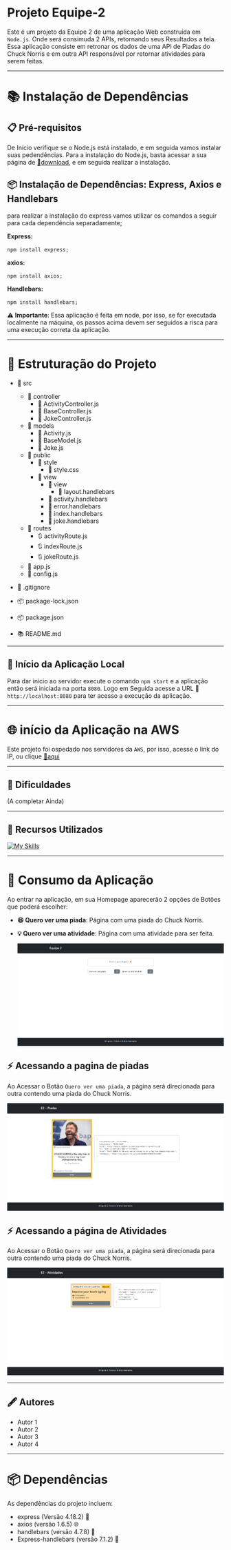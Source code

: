 
# Projeto Equipe-2 
Este é um projeto da Equipe 2 de uma aplicação Web construída em `Node.js`. Onde será consimuda 2 APIs, retornando seus Resultados a tela.
Essa aplicação consiste em retronar os dados de uma API de Piadas do Chuck Norris e em outra API responsável por retornar atividades para serem feitas.

***

# :books: Instalação de Dependências 

## 📋 Pré-requisitos
De Início verifique se o Node.js está instalado, e em seguida vamos instalar suas pedendências.
Para a instalação do Node.js, basta acessar a sua página de [:link:download](https://nodejs.org/en), e em seguida realizar a instalação.

## :package: Instalação de Dependências: **Express, Axios e Handlebars**
para realizar a instalação do express vamos utilizar os comandos a seguir para cada dependência separadamente;

**Express:**
```
npm install express;
```
**axios:**
```
npm install axios;
```

**Handlebars:**
```
npm install handlebars;
```

⚠️ **Importante**: Essa aplicação é feita em node, por isso, se for executada localmente na máquina, os passos acima devem ser seguidos a risca para uma execução correta da aplicação.

***

# :file_folder: Estruturação do Projeto

- :file_folder: src
  - :file_folder: controller
    - :page_facing_up: ActivityController.js
    - :page_facing_up: BaseController.js
    - :page_facing_up: JokeController.js
  - :file_folder: models
    - :page_facing_up: Activity.js
    - :page_facing_up: BaseModel.js
    - :page_facing_up: Joke.js
  - :file_folder: public
    - :file_folder: style
      - :lipstick: style.css
    - :file_folder: view
      - :file_folder: view
        - :page_facing_up: layout.handlebars
      - :page_facing_up: activity.handlebars
      - :page_facing_up: error.handlebars
      - :page_facing_up: index.handlebars
      - :page_facing_up: joke.handlebars
  - :file_folder: routes
    - :arrows_clockwise: activityRoute.js
    - :arrows_clockwise: indexRoute.js
    - :arrows_clockwise: jokeRoute.js
  - :page_facing_up: app.js
  - :page_facing_up: config.js

- :wrench: .gitignore
- :package: package-lock.json
- :package: package.json
- :books: README.md

***

## :rocket: Início da Aplicação Local

Para dar início ao servidor execute o comando `npm start` e a aplicação então será iniciada na porta `8080`.
Logo em Seguida acesse a URL :link: `http://localhost:8080` para ter acesso a execução da aplicação.

***

# :globe_with_meridians: início da Aplicação na AWS
Este projeto foi ospedado nos servidores da `AWS`, por isso, acesse o link do IP, ou clique [:link:aqui](https://link.com)

***

## :bricks: Dificuldades 

(A completar Ainda)

***

## :wrench: Recursos Utilizados 
  [![My Skills](https://skillicons.dev/icons?i=vscode,html,css,js,nodejs,git,github)](https://skillicons.dev)


***

# :iphone: Consumo da Aplicação

Ao entrar na aplicação, em sua Homepage aparecerão 2 opções de Botões que poderá escolher:

- **:satisfied: Quero ver uma piada**: Página com uma piada do Chuck Norris.
- **:bulb: Quero ver uma atividade**: Página com uma atividade para ser feita.

    <p align="center">
    <img src="/src/img/homepage.png"/>
</p>  

## :zap: Acessando a pagina de piadas
Ao Acessar o Botão `Quero ver uma piada`, a página será direcionada para outra contendo uma piada do Chuck Norris.
<p align="center">
    <img src="/src/img/piada.png"/>
</p>

## :zap: Acessando a página de Atividades
Ao Acessar o Botão `Quero ver uma piada`, a página será direcionada para outra contendo uma piada do Chuck Norris.
<p align="center">
    <img src="/src/img/atividade.png"/>
</p>

***

## 🖋️ Autores

- Autor 1
- Autor 2
- Autor 3
- Autor 4

***

# :package: Dependências
As dependências do projeto incluem:
- express (Versão 4.18.2) :rocket:
- axios (versão 1.6.5) :globe_with_meridians:
- handlebars (versão 4.7.8) :page_facing_up:
- Express-handlebars (versão 7.1.2) :page_facing_up:

